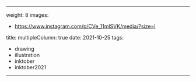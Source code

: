 
---
weight: 8
images:
- https://www.instagram.com/p/CVe_11mlSVK/media/?size=l

title:
multipleColumn: true
date: 2021-10-25
tags:
- drawing
- illustration
- inktober
- inktober2021
---

